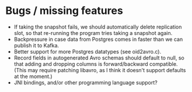 Bugs / missing features
=======================

* If taking the snapshot fails, we should automatically delete replication slot, so that
  re-running the program tries taking a snapshot again.
* Backpressure in case data from Postgres comes in faster than we can publish it to Kafka.
* Better support for more Postgres datatypes (see oid2avro.c).
* Record fields in autogenerated Avro schemas should default to null, so that adding
  and dropping columns is forward/backward compatible. (This may require patching libavro,
  as I think it doesn't support defaults at the moment.)
* JNI bindings, and/or other programming language support?
